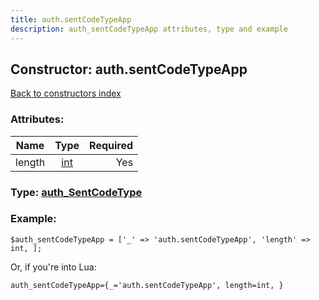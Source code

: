 ```yaml
---
title: auth.sentCodeTypeApp
description: auth_sentCodeTypeApp attributes, type and example
---
```

## Constructor: auth.sentCodeTypeApp  
[Back to constructors index](index.md)



### Attributes:

| Name     |    Type       | Required |
|----------|:-------------:|---------:|
|length|[int](../types/int.md) | Yes|



### Type: [auth\_SentCodeType](../types/auth_SentCodeType.md)


### Example:

```
$auth_sentCodeTypeApp = ['_' => 'auth.sentCodeTypeApp', 'length' => int, ];
```  

Or, if you're into Lua:  


```
auth_sentCodeTypeApp={_='auth.sentCodeTypeApp', length=int, }

```



